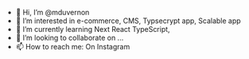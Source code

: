 - 👋 Hi, I’m @mduvernon
- 👀 I’m interested in e-commerce, CMS, Typsecrypt app, Scalable app
- 🌱 I’m currently learning Next React TypeScript, 
- 💞️ I’m looking to collaborate on ...
- 📫 How to reach me: On Instagram


